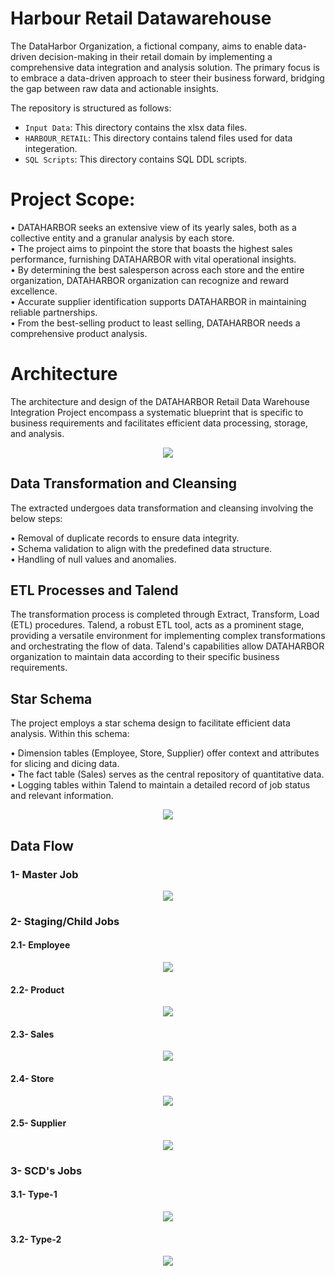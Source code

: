 # Harbour Retail Datawarehouse

The DataHarbor Organization, a fictional company, aims to enable data-driven decision-making in their retail domain by implementing a comprehensive data integration and analysis solution. The primary focus is to embrace a data-driven approach to steer their business forward, bridging the gap between raw data and actionable insights.

The repository is structured as follows:
- `Input Data`: This directory contains the xlsx data files.
- `HARBOUR_RETAIL`: This directory contains talend files used for data integeration.
- `SQL Scripts`: This directory contains SQL DDL scripts.


# Project Scope:

• DATAHARBOR seeks an extensive view of its yearly sales, both as a collective entity and a granular analysis by each store. <br>
• The project aims to pinpoint the store that boasts the highest sales performance, furnishing DATAHARBOR with vital operational insights. <br>
• By determining the best salesperson across each store and the entire organization, DATAHARBOR organization can recognize and reward excellence. <br>
•  Accurate supplier identification supports DATAHARBOR in maintaining reliable partnerships. <br>
• From the best-selling product to least selling, DATAHARBOR needs a comprehensive product analysis. <br>


# Architecture

The architecture and design of the DATAHARBOR Retail Data Warehouse Integration Project encompass a systematic blueprint that is specific to business requirements and facilitates efficient data processing, storage, and analysis.

<p align="center">
  <img src="https://drive.google.com/uc?export=view&id=1O49esErzIDbnVSrYyZhbt0TN63GscoX2" />
</p>



## Data Transformation and Cleansing

The extracted undergoes data transformation and cleansing involving the below steps:

• Removal of duplicate records to ensure data integrity. <br>
• Schema validation to align with the predefined data structure. <br>
• Handling of null values and anomalies. <br>


## ETL Processes and Talend

The transformation process is completed through Extract, Transform, Load (ETL) procedures. Talend, a robust ETL tool, acts as a prominent stage, providing a versatile environment for implementing complex transformations and orchestrating the flow of data. Talend's capabilities allow DATAHARBOR organization to maintain data according to their specific business requirements.


## Star Schema 

The project employs a star schema design to facilitate efficient data analysis. Within this schema:

• Dimension tables (Employee, Store, Supplier) offer context and attributes for slicing and dicing data. <br>
• The fact table (Sales) serves as the central repository of quantitative data. <br>
• Logging tables within Talend to maintain a detailed record of job status and relevant information.

<p align="center">
  <img src="https://drive.google.com/uc?export=view&id=1O18hhfO9Ezc4i6kp3K4VK5vE2gf8fmTo" />
</p>

## Data Flow

### 1- Master Job 
<p align="center">
  <img src="https://i.imgur.com/h6rMash.png" />
</p>

### 2- Staging/Child Jobs
#### 2.1- Employee 
<p align="center">
  <img src="https://i.imgur.com/h6rMash.png" />
</p>

#### 2.2- Product 
<p align="center">
  <img src="https://i.imgur.com/Q0Iyrec.png" />
</p>

#### 2.3- Sales 
<p align="center">
  <img src="https://imgur.com/3gwIjFe.png" />
</p>


#### 2.4- Store 
<p align="center">
  <img src="https://imgur.com/uI7g2xX.png" />
</p>


#### 2.5- Supplier 
<p align="center">
  <img src="https://imgur.com/aKHYZeK.png" />
</p>


### 3- SCD's Jobs

#### 3.1- Type-1
<p align="center">
  <img src="https://imgur.com/RegCKOt.png" />
</p>

#### 3.2- Type-2
<p align="center">
  <img src="https://imgur.com/undefined.png" />
</p>














